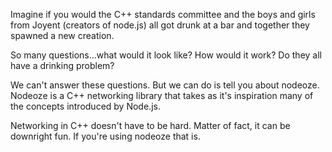 Imagine if you would the C++ standards committee and the boys and girls from Joyent (creators of node.js) all got drunk at a bar and together they spawned a new creation.

So many questions...what would it look like? How would it work? Do they all have a drinking problem?

We can't answer these questions. But we can do is tell you about nodeoze. Nodeoze is a C++ networking library that takes as it's inspiration many of the concepts introduced by Node.js.

Networking in C++ doesn't have to be hard. Matter of fact, it can be downright fun.  If you're using nodeoze that is.
